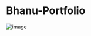 # Bhanu-Portfolio

![image](https://user-images.githubusercontent.com/81702392/172996899-c82003d3-148e-4f2f-be01-573d6bec10fb.png)

